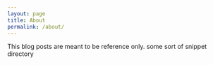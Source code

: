 ```yaml
---
layout: page
title: About
permalink: /about/
---
```


This blog posts are meant to be reference only. some sort of snippet
directory
